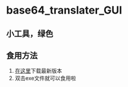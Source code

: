 # base64_translater_GUI

## 小工具，绿色

## 食用方法
1. [在这里](https://github.com/krishukr/base64_translater_GUI/releases)下载最新版本
2. 双击exe文件就可以食用啦
